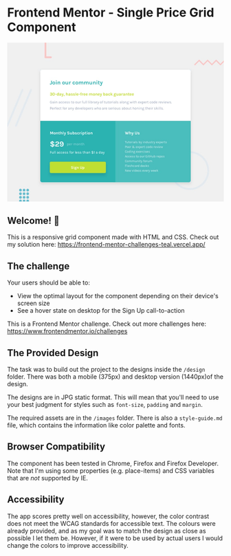 # Frontend Mentor - Single Price Grid Component

![Design preview for the Single Price Grid Component coding challenge](./design/desktop-preview.jpg)

## Welcome! 👋

This is a responsive grid component made with HTML and CSS. Check out my solution here: https://frontend-mentor-challenges-teal.vercel.app/

## The challenge

Your users should be able to:

- View the optimal layout for the component depending on their device's screen size
- See a hover state on desktop for the Sign Up call-to-action

This is a Frontend Mentor challenge. Check out more challenges here: https://www.frontendmentor.io/challenges

## The Provided Design 

The task was to build out the project to the designs inside the `/design` folder. There was both a mobile (375px) and desktop version (1440px)of the design. 

The designs are in JPG static format. This will mean that you'll need to use your best judgment for styles such as `font-size`, `padding` and `margin`. 

The required assets are in the `/images` folder. There is also a `style-guide.md` file, which contains the information like color palette and fonts.

## Browser Compatibility
The component has been tested in Chrome, Firefox and Firefox Developer. Note that I'm using some properties (e.g. place-items) and CSS variables that are *not* supported by IE. 

## Accessibility 

The app scores pretty well on accessibility, however, the color contrast does not meet the WCAG standards for accessible text. The colours were already provided, and as my goal was to match the design as close as possible I let them be. However, if it were to be used by actual users I would change the colors to improve accessibility. 
